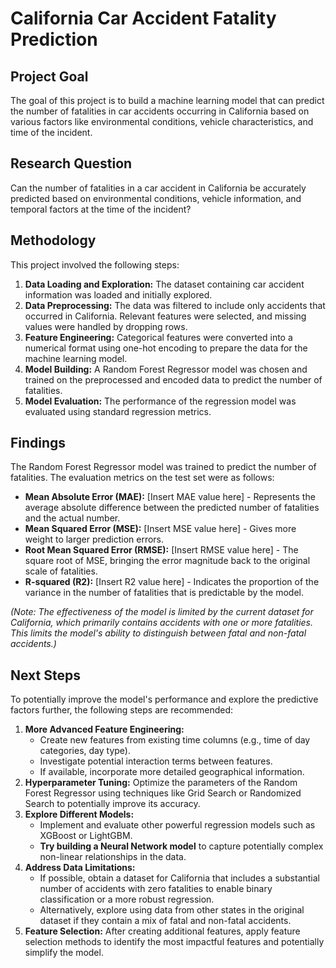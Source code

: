 
# California Car Accident Fatality Prediction

## Project Goal

The goal of this project is to build a machine learning model that can predict the number of fatalities in car accidents occurring in California based on various factors like environmental conditions, vehicle characteristics, and time of the incident.

## Research Question

Can the number of fatalities in a car accident in California be accurately predicted based on environmental conditions, vehicle information, and temporal factors at the time of the incident?

## Methodology

This project involved the following steps:

1.  **Data Loading and Exploration:** The dataset containing car accident information was loaded and initially explored.
2.  **Data Preprocessing:** The data was filtered to include only accidents that occurred in California. Relevant features were selected, and missing values were handled by dropping rows.
3.  **Feature Engineering:** Categorical features were converted into a numerical format using one-hot encoding to prepare the data for the machine learning model.
4.  **Model Building:** A Random Forest Regressor model was chosen and trained on the preprocessed and encoded data to predict the number of fatalities.
5.  **Model Evaluation:** The performance of the regression model was evaluated using standard regression metrics.

## Findings

The Random Forest Regressor model was trained to predict the number of fatalities. The evaluation metrics on the test set were as follows:

*   **Mean Absolute Error (MAE):** [Insert MAE value here] - Represents the average absolute difference between the predicted number of fatalities and the actual number.
*   **Mean Squared Error (MSE):** [Insert MSE value here] - Gives more weight to larger prediction errors.
*   **Root Mean Squared Error (RMSE):** [Insert RMSE value here] - The square root of MSE, bringing the error magnitude back to the original scale of fatalities.
*   **R-squared (R2):** [Insert R2 value here] - Indicates the proportion of the variance in the number of fatalities that is predictable by the model.

*(Note: The effectiveness of the model is limited by the current dataset for California, which primarily contains accidents with one or more fatalities. This limits the model's ability to distinguish between fatal and non-fatal accidents.)*

## Next Steps

To potentially improve the model's performance and explore the predictive factors further, the following steps are recommended:

1.  **More Advanced Feature Engineering:**
    *   Create new features from existing time columns (e.g., time of day categories, day type).
    *   Investigate potential interaction terms between features.
    *   If available, incorporate more detailed geographical information.
2.  **Hyperparameter Tuning:** Optimize the parameters of the Random Forest Regressor using techniques like Grid Search or Randomized Search to potentially improve its accuracy.
3.  **Explore Different Models:**
    *   Implement and evaluate other powerful regression models such as XGBoost or LightGBM.
    *   **Try building a Neural Network model** to capture potentially complex non-linear relationships in the data.
4.  **Address Data Limitations:**
    *   If possible, obtain a dataset for California that includes a substantial number of accidents with zero fatalities to enable binary classification or a more robust regression.
    *   Alternatively, explore using data from other states in the original dataset if they contain a mix of fatal and non-fatal accidents.
5.  **Feature Selection:** After creating additional features, apply feature selection methods to identify the most impactful features and potentially simplify the model.
